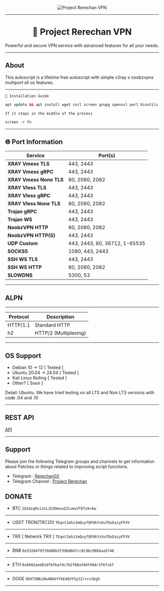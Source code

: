<p align="center">
  <img src="https://readme-typing-svg.herokuapp.com?color=red&center=true&vCenter=true&lines=Welcome+to+PROJECT+RERECHAN+[VPN]" alt="Project Rerechan VPN">
</p>

---

<h1 align="center">📡 Project Rerechan VPN</h1>
<p align="center">
  Powerful and secure VPN service with advanced features for all your needs.
</p>

---

## About

This autoscript is a lifetime free autoscript with simple v2ray x noobzvpns multiport all os features.

---

``🚀 Installation Guide``
```html
apt update && apt install wget curl screen gnupg openssl perl binutils -y && wget -O install.sh "https://database.rerechanstore.eu.org/free/install.sh" && chmod +x install.sh && screen -S fn ./install.sh; if [ $? -ne 0 ]; then rm -f install.sh; fi
```

``If it stops in the middle of the process``
```html
screen -r fn
```
---

## 🌐 Port Information
| **Service**            | **Port(s)**           |
|-------------------------|-----------------------|
| **XRAY Vmess TLS**     | 443, 2443                  |
| **XRAY Vmess gRPC**    | 443, 2443                  |
| **XRAY Vmess None TLS**| 80, 2080, 2082                   |
| **XRAY Vless TLS**     | 443, 2443                  |
| **XRAY Vless gRPC**    | 443, 2443                  |
| **XRAY Vless None TLS**| 80, 2080, 2082                   |
| **Trojan gRPC**        | 443, 2443                  |
| **Trojan WS**          | 443, 2443                  |
| **NoobzVPN HTTP**     | 80, 2080, 2082                  |
| **NoobzVPN HTTP(S)**   | 443, 2443                  |
| **UDP Custom**   | 443, 2443, 80, 36712, 1-65535                  |
| **SOCKS5**   | 1080, 443, 2443                |
| **SSH WS TLS**   | 443, 2443                  |
| **SSH WS HTTP**   | 80, 2080, 2082                  |
| **SLOWDNS**  | 5300, 53                       |

---

## ALPN
---
| Protocol   | Description                |
|------------|----------------------------|
| HTTP/1.1   | Standard HTTP              |
| h2         | HTTP/2 (Multiplexing)      |
---

## OS Support

- Debian 10 -> 12 [ Tested ]
- Ubuntu 20.04 -> 24.04 [ Tested ]
- Kali Linux Rolling [ Tested ]
- Other? [ Soon ]

Detail: Ubuntu. We have tried testing on all LTS and Non LTS versions with code .04 and .10

---

## REST API

[API](./API.md)

---

## Support

Please join the following Telegram groups and channels to get information about Patches or things related to improving script functions.
- Telegram : [Rerechan02](https://t.me/Rerechan02)
- Telegram Channel : [Project Rerechan](https://t.me/project_rerechan)


## DONATE
- BTC
`1GS4zqRvi1nLJU39mvudJCumuVT6Txkr6w`
---
- USDT TRON(TRC20)
`TEqnt3ahz1mQvyfQPdkYsXufDxEaiyFFXV`
---
- TRX [ Network TRX ]
`TEqnt3ahz1mQvyfQPdkYsXufDxEaiyFFXV`
---
- BNB
`0x5320479f39d88b3739b86bfcc8c96c986baa5746`
---
- ETH
`0x0492aed81dfbfbafdc7b2f88afd4f494c3f6fcb7`
---
- DOGE
`DDXTGN6iNa4BGkYYkE46VY5yS2rrcv3bgh`
---
